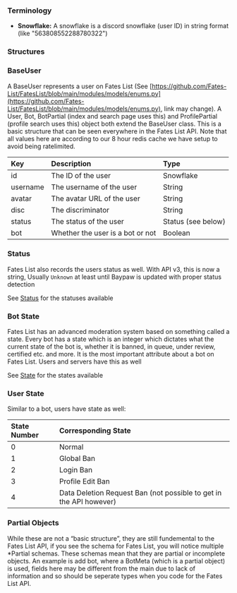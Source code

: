 ### Terminology

- **Snowflake:** A snowflake is a discord snowflake (user ID) in string format (like "563808552288780322")

### Structures

### BaseUser

A BaseUser represents a user on Fates List (See [https://github.com/Fates-List/FatesList/blob/main/modules/models/enums.py](https://github.com/Fates-List/FatesList/blob/main/modules/models/enums.py), link may change). A User, Bot, BotPartial (index and search page uses this) and ProfilePartial (profile search uses this) object both extend the BaseUser class. This is a basic structure that can be seen everywhere in the Fates List API. Note that all values here are according to our 8 hour redis cache we have setup to avoid being ratelimited.

| Key | Description | Type |
| :--- | :--- | :--- |
| id  | The ID of the user | Snowflake |
| username | The username of the user | String |
| avatar | The avatar URL of the user | String |
| disc | The discriminator | String |
| status | The status of the user | Status (see below) |
| bot | Whether the user is a bot or not | Boolean |

### Status

Fates List also records the users status as well. With API v3, this is now a string, Usually ``Unknown`` at least until Baypaw is updated with proper status detection

See [Status](https://lynx.fateslist.xyz/docs/enums-ref#status) for the statuses available

### Bot State

Fates List has an advanced moderation system based on something called a state. Every bot has a state which is an integer which dictates what the current state of the bot is, whether it is banned, in queue, under review, certified etc. and more. It is the most important attribute about a bot on Fates List. Users and servers have this as well

See [State](https://lynx.fateslist.xyz/docs/enums-ref#state) for the states available

### User State

Similar to a bot, users have state as well:

| State Number | Corresponding State |
| :--- | :--- |
| 0 | Normal |
| 1 | Global Ban |
| 2 | Login Ban |
| 3 | Profile Edit Ban |
| 4 | Data Deletion Request Ban (not possible to get in the API however) |

### Partial Objects

While these are not a “basic structure”, they are still fundemental to the Fates List API, if you see the schema for Fates List, you will notice multiple *Partial schemas. These schemas mean that they are partial or incomplete objects. An example is add bot, where a BotMeta (which is a partial object) is used, fields here may be different from the main due to lack of information and so should be seperate types when you code for the Fates List API.
